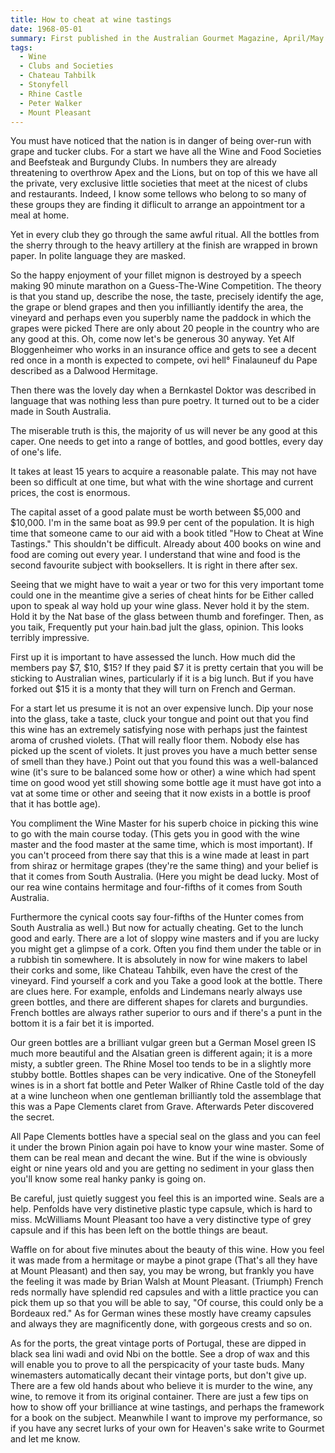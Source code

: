 ```yaml
---
title: How to cheat at wine tastings
date: 1968-05-01
summary: First published in the Australian Gourmet Magazine, April/May edition 1968.
tags:
  - Wine
  - Clubs and Societies
  - Chateau Tahbilk
  - Stonyfell
  - Rhine Castle
  - Peter Walker
  - Mount Pleasant
---
```


You must have noticed that the nation is in danger of being over-run with grape and tucker clubs. For a start we have all the Wine and Food Societies and Beefsteak and Burgundy Clubs. In numbers they are already threatening to overthrow Apex and the Lions, but on top of this we have all the private, very exclusive little societies that meet at the nicest of clubs and restaurants. Indeed, I know some tellows who belong to so many of these groups they are finding it diflicult to arrange an appointment tor a meal at home.

Yet in every club they go through the same awful ritual. All the bottles from the sherry through to the heavy artillery at the finish are wrapped in brown paper. In polite language they are masked.


So the happy enjoyment of your fillet mignon is destroyed by a speech making 90 minute marathon on a Guess-The-Wine Competition. The theory is that you stand up, describe the nose, the taste, precisely identify the age, the grape or blend grapes and then you infilliantly identify the area, the vineyard and perhaps even you superbly name the paddock in which the grapes were picked There are only about 20 people in the country who are any good at this. Oh, come now let's be generous 30 anyway. Yet Alf Bloggenheimer who works in an insurance office and gets to see a decent red once in a month is expected to compete, ovi hell° Finalauneuf du Pape described as a Dalwood Hermitage.

Then there was the lovely day when a Bernkastel Doktor was described in language that was nothing less than pure poetry. It turned out to be a cider made in South Australia.

The miserable truth is this, the majority of us will never be any good at this caper. One needs to get into a range of bottles, and good bottles, every day of one's life.

It takes at least 15 years to acquire a reasonable palate. This may not have been so difficult at one time, but what with the wine shortage and current prices, the cost is enormous.

The capital asset of a good palate must be worth between $5,000 and $10,000. I'm in the same boat as 99.9 per cent of the population. It is high time that someone came to our aid with a book titled "How to Cheat at Wine Tastings." This shouldn't be difficult. Already about 400 books on wine and food are coming out every year. I understand that wine and food is the second favourite subject with booksellers. It is right in there after sex.

Seeing that we might have to wait a year or two for this very important tome could one in the meantime give a series of cheat hints for be Either called upon to speak al way hold up your wine glass. Never hold it by the stem. Hold it by the Nat base of the glass between thumb and forefinger. Then, as you taik, Frequently put your hain.bad jult the glass, opinion. This looks terribly impressive.

First up it is important to have assessed the lunch. How much did the members pay $7, $10, $15? If they paid $7 it is pretty certain that you will be sticking to Australian wines, particularly if it is a big lunch. But if you have forked out $15 it is a monty that they will turn on French and German.

For a start let us presume it is not an over expensive lunch. Dip your nose into the glass, take a taste, cluck your tongue and point out that you find this wine has an extremely satisfying nose with perhaps just the faintest aroma of crushed violets. (That will really floor them. Nobody else has picked up the scent of violets. It just proves you have a much better sense of smell than they have.) Point out that you found this was a well-balanced wine (it's sure to be balanced some how or other) a wine which had spent time on good wood yet still showing some bottle age it must have got into a vat at some time or other and seeing that it now exists in a bottle is proof that it has bottle age).

You compliment the Wine Master for his superb choice in picking this wine to go with the main course today. (This gets you in good with the wine master and the food master at the same time, which is most important). If you can't proceed from there say that this is a wine made at least in part from shiraz or hermitage grapes (they're the same thing) and your belief is that it comes from South Australia. (Here you might be dead lucky. Most of our rea wine contains hermitage and four-fifths of it comes from South Australia.

Furthermore the cynical coots say four-fifths of the Hunter comes from South Australia as well.) But now for actually cheating. Get to the lunch good and early. There are a lot of sloppy wine masters and if you are lucky you might get a glimpse of a cork. Often you find them under the table or in a rubbish tin somewhere. It is absolutely in now for wine makers to label their corks and some, like Chateau Tahbilk, even have the crest of the vineyard. Find yourself a cork and you Take a good look at the bottle. There are clues here. For example, enfolds and Lindemans nearly always use green bottles, and there are different shapes for clarets and burgundies. French bottles are always rather superior to ours and if there's a punt in the bottom it is a fair bet it is imported.

Our green bottles are a brilliant vulgar green but a German Mosel green IS much more beautiful and the Alsatian green is different again; it is a more misty, a subtler green. The Rhine Mosel too tends to be in a slightly more stubby bottle. Bottles shapes can be very indicative. One of the Stoneyfell wines is in a short fat bottle and Peter Walker of Rhine Castle told of the day at a wine luncheon when one gentleman brilliantly told the assemblage that this was a Pape Clements claret from Grave. Afterwards Peter discovered the secret.

All Pape Clements bottles have a special seal on the glass and you can feel it under the brown Pinion again poi have to know your wine master. Some of them can be real mean and decant the wine. But if the wine is obviously eight or nine years old and you are getting no sediment in your glass then you'll know some real hanky panky is going on.

Be careful, just quietly suggest you feel this is an imported wine. Seals are a help. Penfolds have very distinetive plastic type capsule, which is hard to miss. McWilliams Mount Pleasant too have a very distinctive type of grey capsule and if this has been left on the bottle things are beaut.

Waffle on for about five minutes about the beauty of this wine. How you feel it was made from a hermitage or maybe a pinot grape (That's all they have at Mount Pleasant) and then say, you may be wrong, but frankly you have the feeling it was made by Brian Walsh at Mount Pleasant. (Triumph) French reds normally have splendid red capsules and with a little practice you can pick them up so that you will be able to say, "Of course, this could only be a Bordeaux red." As for German wines these mostly have creamy capsules and always they are magnificently done, with gorgeous crests and so on.

As for the ports, the great vintage ports of Portugal, these are dipped in black sea lini wadi and ovid Nbi on the bottle. See a drop of wax and this will enable you to prove to all the perspicacity of your taste buds. Many winemasters automatically decant their vintage ports, but don't give up. There are a few old hands about who believe it is murder to the wine, any wine, to remove it from its original container. There are just a few tips on how to show off your brilliance at wine tastings, and perhaps the framework for a book on the subject. Meanwhile I want to improve my performance, so if you have any secret lurks of your own for Heaven's sake write to Gourmet and let me know.

